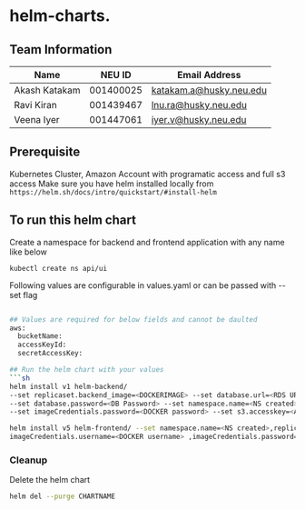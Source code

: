 # helm-charts.

## Team Information

| Name | NEU ID | Email Address |
| --- | --- | --- |
| Akash Katakam | 001400025 | katakam.a@husky.neu.edu |
| Ravi Kiran    | 001439467 | lnu.ra@husky.neu.edu |
| Veena Iyer    | 001447061  | iyer.v@husky.neu.edu|

## Prerequisite
Kubernetes Cluster, Amazon Account with programatic access and full s3 access
Make sure you have helm installed locally from `https://helm.sh/docs/intro/quickstart/#install-helm`

## To run this helm chart
Create a namespace for backend and frontend application with any name like below
```
kubectl create ns api/ui
```
Following values are configurable in values.yaml or can be passed with --set flag
```sh

## Values are required for below fields and cannot be daulted
aws:
  bucketName: 
  accessKeyId:
  secretAccessKey:

## Run the helm chart with your values
```sh
helm install v1 helm-backend/ 
--set replicaset.backend_image=<DOCKERIMAGE> --set database.url=<RDS URL created by clusters> --set database.user=<DB user> 
--set database.password=<DB Password> --set namespace.name=<NS created> --set imageCredentials.username=<DOCKER username> 
--set imageCredentials.password=<DOCKER password> --set s3.accesskey=<AWS ACCESS> --set s3.secretkey=<AWS SECRET>

helm install v5 helm-frontend/ --set namespace.name=<NS created>,replicaset.frontend_image=<DOCKERIMAGE>,
imageCredentials.username=<DOCKER username> ,imageCredentials.password=<DOCKER password> ,replicaset.service_name=<BACKEND SERVICE NAME>,replicaset.backend_url=<BACKEND URL>
```
### Cleanup

Delete the helm chart
```sh
helm del --purge CHARTNAME
``` 